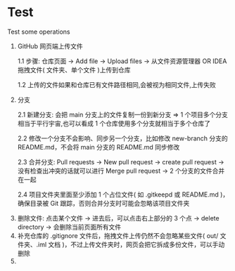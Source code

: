 # Test
Test some operations

1. GitHub 网页端上传文件
   <p>
   1.1 步骤: 仓库页面 → Add file → Upload files → 从文件资源管理器 OR IDEA 拖拽文件( 文件夹、单个文件 )上传到仓库
   <p>
   1.2 上传的文件如果和仓库已有文件路径相同,会被视为相同文件,上传失败
3. 分支
   <p>
   2.1 新建分支: 会把 main 分支上的文件复制一份到新分支 => 1 个项目多个分支相当于平行宇宙,也可以看成 1 个仓库使用多个分支就相当于多个仓库了
   <p>
   2.2 修改一个分支不会影响、同步另一个分支，比如修改 new-branch 分支的 README.md，不会将 main 分支的 README.md 同步修改
   <p>
   2.3 合并分支: Pull requests → New pull request → create pull request → 没有检查出冲突的话就可以进行 Merge pull request → 2 个分支的文件合并在一起
   <p>
   2.4 项目文件夹里面至少添加 1 个占位文件( 如 .gitkeepd 或 README.md )，确保目录被 Git 跟踪，否则合并分支时可能会忽略该项目文件夹
5. 删除文件: 点击某个文件 → 进去后，可以点击右上部分的 3 个点 → delete directory → 会删除当前页面所有文件
6. 补充仓库的 .gitignore 文件后，拖拽文件上传仍然不会忽略某些文件( out/ 文件夹、.iml 文档 )，不过上传文件夹时，网页会把它拆成多份文件，可以手动删除
7. 
   
